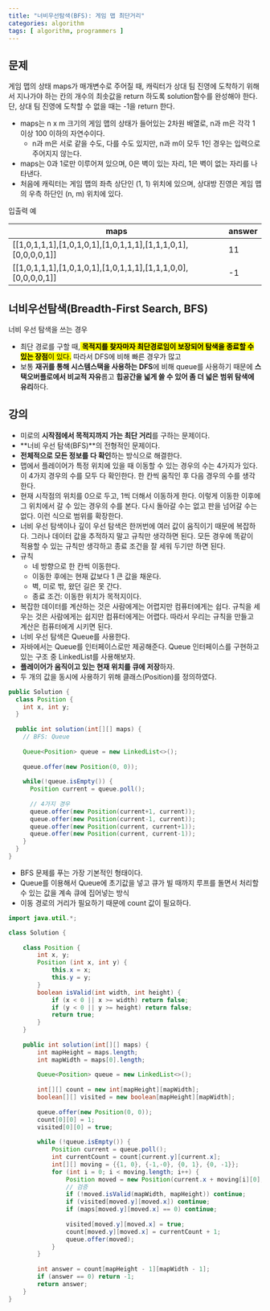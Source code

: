 ```yaml
---
title: "너비우선탐색(BFS): 게임 맵 최단거리"
categories: algorithm
tags: [ algorithm, programmers ]
---
```


## 문제

게임 맵의 상태 maps가 매개변수로 주어질 때, 캐릭터가 상대 팀 진영에 도착하기 위해서 지나가야 하는 칸의 개수의 최솟값을 return 하도록 solution함수를 완성해야 한다. 단, 상대 팀 진영에 도착할 수 없을 때는 -1을 return 한다.

- maps는 n x m 크기의 게임 맵의 상태가 들어있는 2차원 배열로, n과 m은 각각 1 이상 100 이하의 자연수이다.
  - n과 m은 서로 같을 수도, 다를 수도 있지만, n과 m이 모두 1인 경우는 입력으로 주어지지 않는다.
- maps는 0과 1로만 이루어져 있으며, 0은 벽이 있는 자리, 1은 벽이 없는 자리를 나타낸다.
- 처음에 캐릭터는 게임 맵의 좌측 상단인 (1, 1) 위치에 있으며, 상대방 진영은 게임 맵의 우측 하단인 (n, m) 위치에 있다.

입출력 예

| maps                                                         | answer |
| ------------------------------------------------------------ | ------ |
| [[1,0,1,1,1],[1,0,1,0,1],[1,0,1,1,1],[1,1,1,0,1],[0,0,0,0,1]] | 11     |
| [[1,0,1,1,1],[1,0,1,0,1],[1,0,1,1,1],[1,1,1,0,0],[0,0,0,0,1]] | -1     |

## 너비우선탐색(Breadth-First Search, BFS)

너비 우선 탐색을 쓰는 경우

- 최단 경로를 구할 때,<mark> **목적지를 찾자마자 최단경로임이 보장되어 탐색을 종료할 수 있는 장점**이  있다.</mark> 따라서 DFS에 비해 빠른 경우가 많고
- 보통 **재귀를 통해 시스템스택을 사용하는 DFS**에 비해 queue를 사용하기 때문에 **스택오버플로에서 비교적 자유**롭고 **힙공간을 넓게 쓸 수 있어 좀 더 넓은 범위 탐색에 유리**하다.

## 강의

- 미로의 **시작점에서 목적지까지 가는 최단 거리**를 구하는 문제이다.
- **너비 우선 탐색(BFS)**의 전형적인 문제이다.
- **전체적으로 모든 정보를 다 확인**하는 방식으로 해결한다.
- 맵에서 플레이어가 특정 위치에 있을 때 이동할 수 있는 경우의 수는 4가지가 있다. 이 4가지 경우의 수를 모두 다 확인한다. 한 칸씩 움직인 후 다음 경우의 수를 생각한다.
- 현재 시작점의 위치를 0으로 두고, 1씩 더해서 이동하게 한다. 이렇게 이동한 이후에 그 위치에서 갈 수 있는 경우의 수를 본다. 다시 돌아갈 수는 없고 판을 넘어갈 수는 없다. 이런 식으로 범위를 확장한다.
- 너비 우선 탐색이나 깊이 우선 탐색은 한꺼번에 여러 값이 움직이기 때문에 복잡하다. 그러나 데이터 값을 추적하지 말고 규칙만 생각하면 된다. 모든 경우에 똑같이 적용할 수 있는 규칙만 생각하고 종료 조건을 잘 세워 두기만 하면 된다.
- 규칙
  - 네 방향으로 한 칸씩 이동한다.
  - 이동한 후에는 현재 값보다 1 큰 값을 채운다.
  - 벽, 미로 밖, 왔던 길은 못 간다.
  - 종료 조건: 이동한 위치가 목적지이다.
- 복잡한 데이터를 계산하는 것은 사람에게는 어렵지만 컴퓨터에게는 쉽다. 규칙을 세우는 것은 사람에게는 쉽지만 컴퓨터에게는 어렵다. 따라서 우리는 규칙을 만들고 계산은 컴퓨터에게 시키면 된다.
- 너비 우선 탐색은 Queue를 사용한다. 
- 자바에서는 Queue를 인터페이스로만 제공해준다. Queue 인터페이스를 구현하고 있는 구조 중 LinkedList를 사용해보자.
- **플레이어가 움직이고 있는 현재 위치를 큐에 저장**하자.
- 두 개의 값을 동시에 사용하기 위해 클래스(Position)를 정의하였다.

```java
public Solution {
  class Position {
    int x, int y;
  }
  
  public int solution(int[][] maps) {
    // BFS: Queue
    
    Queue<Position> queue = new LinkedList<>();
    
    queue.offer(new Position(0, 0));
    
    while(!queue.isEmpty()) {
      Position current = queue.poll();
      
      // 4가지 경우
      queue.offer(new Position(current+1, current));
      queue.offer(new Position(current-1, current));
      queue.offer(new Position(current, current+1));
      queue.offer(new Position(current, current-1));
    }
  }
}
```

- BFS 문제를 푸는 가장 기본적인 형태이다.
- Queue를 이용해서 Queue에 초기값을 넣고 큐가 빌 때까지 루프를 돌면서 처리할 수 있는 값을 계속 큐에 집어넣는 방식
- 이동 경로의 거리가 필요하기 때문에 count 값이 필요하다.

```java
import java.util.*;

class Solution {
    
    class Position {
        int x, y;
        Position (int x, int y) {
            this.x = x;
            this.y = y;
        }
        boolean isValid(int width, int height) {
            if (x < 0 || x >= width) return false;
            if (y < 0 || y >= height) return false;
            return true;
        }
    }
    
    public int solution(int[][] maps) {
        int mapHeight = maps.length;
        int mapWidth = maps[0].length;
        
        Queue<Position> queue = new LinkedList<>();
        
        int[][] count = new int[mapHeight][mapWidth];
        boolean[][] visited = new boolean[mapHeight][mapWidth];
		
        queue.offer(new Position(0, 0));
        count[0][0] = 1;
        visited[0][0] = true;
        
        while (!queue.isEmpty()) {
            Position current = queue.poll();
            int currentCount = count[current.y][current.x];
            int[][] moving = {{1, 0}, {-1,-0}, {0, 1}, {0, -1}};
            for (int i = 0; i < moving.length; i++) {
                Position moved = new Position(current.x + moving[i][0], current.y + moving[i][1]);
                // 검증
                if (!moved.isValid(mapWidth, mapHeight)) continue;
                if (visited[moved.y][moved.x]) continue;
                if (maps[moved.y][moved.x] == 0) continue;
                
                visited[moved.y][moved.x] = true;
                count[moved.y][moved.x] = currentCount + 1;
                queue.offer(moved);
            }
        }
        
        int answer = count[mapHeight - 1][mapWidth - 1];
        if (answer == 0) return -1;
		return answer;
	}
}
```



